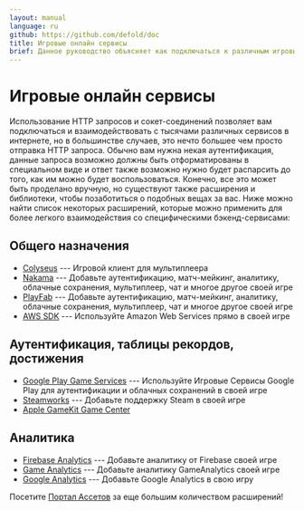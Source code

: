 ```yaml
---
layout: manual
language: ru
github: https://github.com/defold/doc
title: Игровые онлайн сервисы
brief: Данное руководство объясняет как подключаться к различным игровым и бэкенд-сервисам.
---
```

# Игровые онлайн сервисы

Использование HTTP запросов и сокет-соединений позволяет вам подключаться и взаимодействовать с тысячами различных сервисов в интернете, но в большинстве случаев, это нечто большее чем просто отправка HTTP запроса. Обычно вам нужна некая аутентификация, данные запроса возможно должны быть отформатированы в специальном виде и ответ также возможно нужно будет распарсить до того, как им можно будет воспользоваться. Конечно, все это может быть проделано вручную, но существуют также расширения и библиотеки, чтобы позаботиться о подобных вещах за вас. Ниже можно найти список некоторых расширений, которые можно применить для более легкого взаимодействия со специфическими бэкенд-сервисами:

## Общего назначения
* [Colyseus](https://defold.com/assets/colyseus/) --- Игровой клиент для мультиплеера
* [Nakama](https://defold.com/assets/nakama/) --- Добавьте аутентификацию, матч-мейкинг, аналитику, облачные сохранения, мультиплеер, чат и многое другое своей игре
* [PlayFab](https://defold.com/assets/playfabsdk/) --- Добавьте аутентификацию, матч-мейкинг, аналитику, облачные сохранения, мультиплеер, чат и многое другое своей игре
* [AWS SDK](https://github.com/britzl/aws-sdk-lua) --- Используйте Amazon Web Services прямо в своей игре

## Аутентификация, таблицы рекордов, достижения
* [Google Play Game Services](https://defold.com/assets/googleplaygameservices/) --- Используйте Игровые Сервисы Google Play для аутентификации и облачных сохранений в своей игре 
* [Steamworks](https://defold.com/assets/steamworks/) --- Добавьте поддержку Steam в своей игре
* [Apple GameKit Game Center](https://defold.com/assets/gamekit/)

## Аналитика
* [Firebase Analytics](https://defold.com/assets/googleanalyticsforfirebase/) --- Добавьте аналитику от Firebase своей игре
* [Game Analytics](https://gameanalytics.com/docs/item/defold-sdk) --- Добавьте аналитику GameAnalytics своей игре
* [Google Analytics](https://defold.com/assets/gameanalytics/) --- Добавьте Google Analytics в свою игру

Посетите [Портал Ассетов](https://www.defold.com/assets/) за еще большим количеством расширений!
